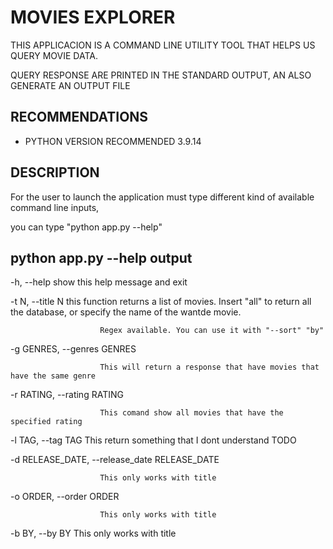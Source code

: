 # MOVIES EXPLORER



THIS APPLICACION IS A COMMAND LINE UTILITY TOOL THAT HELPS US QUERY MOVIE DATA.

QUERY RESPONSE ARE PRINTED IN THE STANDARD OUTPUT, AN ALSO GENERATE AN OUTPUT FILE



## RECOMMENDATIONS



-   PYTHON VERSION RECOMMENDED 3.9.14



## DESCRIPTION



For the user to launch the application must type different kind of available command line inputs,

you can type "python app.py --help"



## **python app.py --help output**



-h, --help            show this help message and exit

  -t N, --title N       this function returns a list of movies. Insert "all" to return all the database, or specify the name of the wantde movie.

                        Regex available. You can use it with "--sort" "by"

  -g GENRES, --genres GENRES

                        This will return a response that have movies that have the same genre

  -r RATING, --rating RATING

                        This comand show all movies that have the specified rating

  -l TAG, --tag TAG     This return something that I dont understand TODO

  -d RELEASE_DATE, --release_date RELEASE_DATE

                        This only works with title

  -o ORDER, --order ORDER

                        This only works with title

  -b BY, --by BY        This only works with title